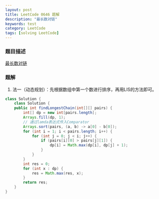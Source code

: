 ```yaml
---
layout: post
title: LeetCode 0646 题解
description: "最长数对链"
keywords: test
category: LeetCode
tags: [solving LeetCode]
---
```


### 题目描述
[最长数对链](https://leetcode-cn.com/problems/maximum-length-of-pair-chain/)

### 题解
1. 法一（动态规划）：先根据数组中第一个数进行排序，再用LIS的方法即可。
```java
class Solution {
    class Solution {
    public int findLongestChain(int[][] pairs) {
        int[] dp = new int[pairs.length];
        Arrays.fill(dp, 1);
        // 通过lamda表达式传入Comparator
        Arrays.sort(pairs, (a, b) -> a[0] - b[0]);
        for (int i = 1; i < pairs.length; i++) {
            for (int j = 0; j < i; j++) {
                if (pairs[i][0] > pairs[j][1]) {
                    dp[i] = Math.max(dp[i], dp[j] + 1);
                }
            }
        }
        int res = 0;
        for (int x : dp) {
            res = Math.max(res, x);
        }
        return res;
    }
}
```
